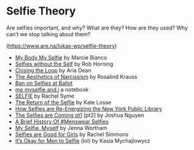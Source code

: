 # Selfie Theory
Are selfies important, and why? What are they? How are they used? Why can’t we stop talking about them? 

(https://www.are.na/lukas-wp/selfie-theory)

- [My Body My Selfie](http://qz.com/658036/feminisms-greatest-obstacle-in-the-digital-age/) by Marcie Bianco
- [Selfies without the Self](http://thenewinquiry.com/blogs/marginal-utility/selfies-without-the-self/) by Rob Horning
- [Closing the Loop](http://thenewinquiry.com/essays/closing-the-loop/) by Aria Dean
- [The Aesthetics of Narcissism](http://dnwilliams.com/altprod/readings/krauss_narcissism.pdf) by Rosalind Krauss
- [Ban on Selfies at Ballot](https://twitter.com/bradheath/status/723559577661386752)
- [me myselfie and i](http://sam.supply/products/me-myselfie-and-i) a notebook
- [SELFIE](https://medium.com/matter/selfie-fe945dcba6b0#.rytb60xl5) by Rachel Syme
- [The Return of the Selfie](http://www.newyorker.com/tech/elements/the-return-of-the-selfie) by Kate Losse
- [How Selfies are Re-Energizing the New York Public Library](http://www.fastcoexist.com/3016315/how-selfies-are-re-energizing-the-new-york-public-library)
- [The Selfies are Coming pt1](https://medium.com/@joshuanguyen/the-selfies-are-coming-the-selfies-are-here-part-1-ecf9f60dda1f#.p8j0oac7w) [pt2] by Joshua Nguyen
- [A Brief History Of #Menswear Selfies](http://www.complex.com/style/2013/09/brief-history-menswear-selfies/)
- [My Selfie, Myself](http://www.nytimes.com/2013/10/20/sunday-review/my-selfie-myself.html?pagewanted=all) by Jenna Wortham
- [Selfies are Good for Girls](http://www.slate.com/articles/double_x/doublex/2013/11/selfies_on_instagram_and_facebook_are_tiny_bursts_of_girl_pride.html) by Rachel Simmons
- [It’s Okay for Men to Selfie](http://www.esquire.com/entertainment/a26531/men-selfies/) (lol) by Kasia Mychajlowycz